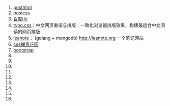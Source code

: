 1. [posthtml](https://github.com/posthtml/posthtml)
2. [postcss](https://github.com/postcss/postcss)
2. [百度ife](https://github.com/baidu-ife/ife)
2. [typo.css](https://github.com/sofish/typo.css)：中文网页重设与排版：一致化浏览器排版效果，构建最适合中文阅读的网页排版 
2. [leanote](https://github.com/leanote/leanote)： (golang + mongodb) http://leanote.org 一个笔记网站
2. [css禅意花园](https://github.com/mezzoblue/csszengarden.com)
2. [bootstrap](https://github.com/twbs/bootstrap)
2. []()
2. []()
2. []()
2. []()
2. []()
2. []()
2. []()
2. []()
2. []()